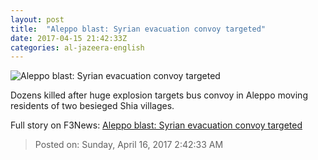 ```yaml
---
layout: post
title:  "Aleppo blast: Syrian evacuation convoy targeted"
date: 2017-04-15 21:42:33Z
categories: al-jazeera-english
---
```


![Aleppo blast: Syrian evacuation convoy targeted](http://www.aljazeera.com/mritems/Images/2017/4/15/95139b93f27e4ee9b5720554c6b7c4e2_18.jpg)

Dozens killed after huge explosion targets bus convoy in Aleppo moving residents of two besieged Shia villages.


Full story on F3News: [Aleppo blast: Syrian evacuation convoy targeted](http://www.f3nws.com/n/NKb3QG)

> Posted on: Sunday, April 16, 2017 2:42:33 AM
